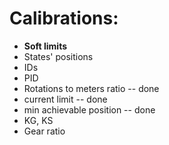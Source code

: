 # Calibrations: 
 - **Soft limits**
 - States' positions
 - IDs
 - PID
 - Rotations to meters ratio -- done
 - current limit -- done
 - min achievable position -- done
 - KG, KS
 - Gear ratio
